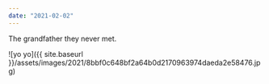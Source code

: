 ```yaml
---
date: "2021-02-02"
---
```


The grandfather they never met.

![yo yo]({{ site.baseurl }}/assets/images/2021/8bbf0c648bf2a64b0d2170963974daeda2e58476.jpg)

